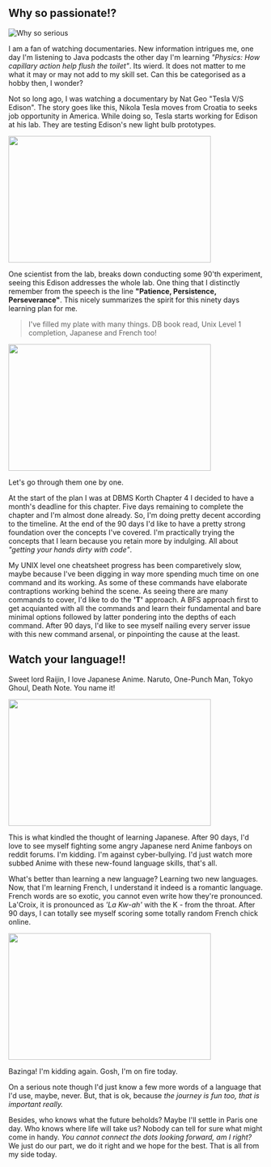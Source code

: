 ## Why so passionate!?

![Why so serious](https://media.giphy.com/media/xhsCgDf4CgLzG/giphy.gif)

I am a fan of watching documentaries. New information intrigues me, one day I'm listening to Java podcasts the other day I'm learning *"Physics: How capillary action help flush the toilet"*. Its wierd. It does not matter to me what it may or may not add to my skill set. Can this be categorised as a hobby then, I wonder?

Not so long ago, I was watching a documentary by Nat Geo "Tesla V/S Edison". The story goes like this, Nikola Tesla moves from Croatia to seeks job opportunity in America. While doing so, Tesla starts working for Edison at his lab. They are testing Edison's new light bulb prototypes. 

<img src="https://media.giphy.com/media/b9P3TSZvuWu8E/giphy.gif" width="400" height="250" />

One scientist from the lab, breaks down conducting some 90'th experiment, seeing this Edison addresses the whole lab. One thing that I distinctly remember from the speech is the line **"Patience, Persistence, Perseverance"**.
This nicely summarizes the spirit for this ninety days learning plan for me.

> I've filled my plate with many things. DB book read, Unix Level 1 completion, Japanese and French too!

<img src="https://media.giphy.com/media/l0MYwONBGDS7aPGOk/giphy.gif" width="400" height="250" />

Let's go through them one by one.


At the start of the plan I was at DBMS Korth Chapter 4 I decided to have a month's deadline for this chapter. Five days remaining to complete the chapter and I'm almost done already. So, I'm doing pretty decent according to the timeline. At the end of the 90 days I'd like to have a pretty strong foundation over the concepts I've covered. I'm practically trying the concepts that I learn because you retain more by indulging. All about *"getting your hands dirty with code"*. 

My UNIX level one cheatsheet progress has been comparetively slow, maybe because I've been digging in way more spending much time on one command and its working. As some of these commands have elaborate contraptions working behind the scene.
As seeing there are many commands to cover, I'd like to do the **'T'** approach. A BFS approach first to get acquianted with all the commands and learn their fundamental and bare minimal options followed by latter pondering into the depths of each command. After 90 days, I'd like to see myself nailing every server issue with this new command arsenal, or pinpointing the cause at the least.

## Watch your language!!

Sweet lord Raijin, I love Japanese Anime. Naruto, One-Punch Man, Tokyo Ghoul, Death Note. You name it! 

<img src="https://media.giphy.com/media/12pwt3qlbVVBfy/giphy.gif" width="400" height="250"/>

This is what kindled the thought of learning Japanese. After 90 days, I'd love to see myself fighting some angry Japanese nerd Anime fanboys on reddit forums. I'm kidding. I'm against cyber-bullying. I'd just watch more subbed Anime with these new-found language skills, that's all. 

What's better than learning a new language? Learning two new languages. Now, that I'm learning French, I understand it indeed is a romantic language. French words are so exotic, you cannot even write how they're pronounced. La'Croix, it is pronounced as *'La Kw-ah'* with the K - from the throat. After 90 days, I can totally see myself scoring some totally random French chick online. 

<img src="https://media.giphy.com/media/CV61LRKyQf6P6/giphy.gif" width="400" height="250"/>

Bazinga! I'm kidding again. Gosh, I'm on fire today. 

On a serious note though I'd just know a few more words of a language that I'd use, maybe, never. But, that is ok, because *the journey is fun too, that is important really.*

Besides, who knows what the future beholds? Maybe I'll settle in Paris one day. Who knows where life will take us? Nobody can tell for sure what might come in handy. *You cannot connect the dots looking forward, am I right?*  We just do our part, we do it right and we hope for the best. That is all from my side today.

